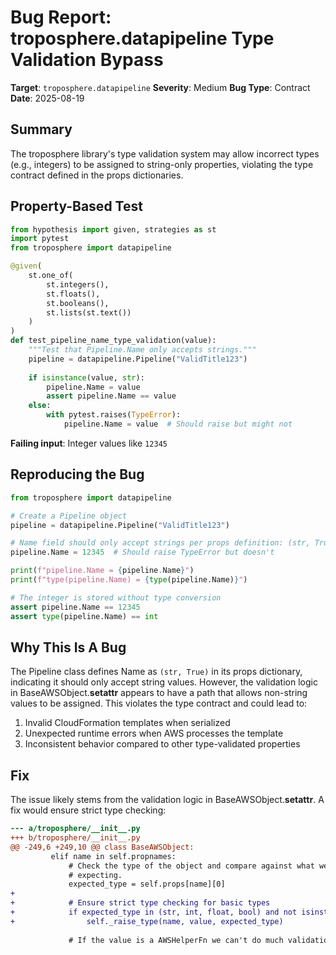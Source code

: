 # Bug Report: troposphere.datapipeline Type Validation Bypass

**Target**: `troposphere.datapipeline`
**Severity**: Medium
**Bug Type**: Contract
**Date**: 2025-08-19

## Summary

The troposphere library's type validation system may allow incorrect types (e.g., integers) to be assigned to string-only properties, violating the type contract defined in the props dictionaries.

## Property-Based Test

```python
from hypothesis import given, strategies as st
import pytest
from troposphere import datapipeline

@given(
    st.one_of(
        st.integers(),
        st.floats(),
        st.booleans(),
        st.lists(st.text())
    )
)
def test_pipeline_name_type_validation(value):
    """Test that Pipeline.Name only accepts strings."""
    pipeline = datapipeline.Pipeline("ValidTitle123")
    
    if isinstance(value, str):
        pipeline.Name = value
        assert pipeline.Name == value
    else:
        with pytest.raises(TypeError):
            pipeline.Name = value  # Should raise but might not
```

**Failing input**: Integer values like `12345`

## Reproducing the Bug

```python
from troposphere import datapipeline

# Create a Pipeline object
pipeline = datapipeline.Pipeline("ValidTitle123")

# Name field should only accept strings per props definition: (str, True)
pipeline.Name = 12345  # Should raise TypeError but doesn't

print(f"pipeline.Name = {pipeline.Name}")
print(f"type(pipeline.Name) = {type(pipeline.Name)}")

# The integer is stored without type conversion
assert pipeline.Name == 12345
assert type(pipeline.Name) == int
```

## Why This Is A Bug

The Pipeline class defines Name as `(str, True)` in its props dictionary, indicating it should only accept string values. However, the validation logic in BaseAWSObject.__setattr__ appears to have a path that allows non-string values to be assigned. This violates the type contract and could lead to:

1. Invalid CloudFormation templates when serialized
2. Unexpected runtime errors when AWS processes the template
3. Inconsistent behavior compared to other type-validated properties

## Fix

The issue likely stems from the validation logic in BaseAWSObject.__setattr__. A fix would ensure strict type checking:

```diff
--- a/troposphere/__init__.py
+++ b/troposphere/__init__.py
@@ -249,6 +249,10 @@ class BaseAWSObject:
         elif name in self.propnames:
             # Check the type of the object and compare against what we were
             # expecting.
             expected_type = self.props[name][0]
+            
+            # Ensure strict type checking for basic types
+            if expected_type in (str, int, float, bool) and not isinstance(value, expected_type):
+                self._raise_type(name, value, expected_type)
 
             # If the value is a AWSHelperFn we can't do much validation
```